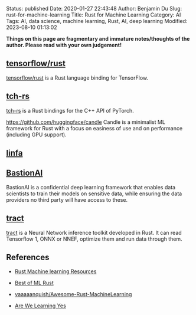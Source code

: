 Status: published
Date: 2020-01-27 22:43:48
Author: Benjamin Du
Slug: rust-for-machine-learning
Title: Rust for Machine Learning
Category: AI
Tags: AI, data science, machine learning, Rust, AI, deep learning
Modified: 2023-08-10 01:13:02

**Things on this page are fragmentary and immature notes/thoughts of the author. Please read with your own judgement!**

## [tensorflow/rust](https://github.com/tensorflow/rust)
[tensorflow/rust](https://github.com/tensorflow/rust)
is a Rust language binding for TensorFlow.

## [tch-rs](https://github.com/LaurentMazare/tch-rs)
[tch-rs](https://github.com/LaurentMazare/tch-rs)
is a Rust bindings for the C++ API of PyTorch.

https://github.com/huggingface/candle
Candle is a minimalist ML framework for Rust with a focus on easiness of use and on performance (including GPU support).

## [linfa](https://github.com/rust-ml/linfa)

## [BastionAI](https://github.com/mithril-security/bastionai)
BastionAI is a confidential deep learning framework 
that enables data scientists to train their models on sensitive data, 
while ensuring the data providers no third party will have access to these.

## [tract](https://github.com/sonos/tract)
[tract](https://github.com/sonos/tract)
is a Neural Network inference toolkit developed in Rust. 
It can read Tensorflow 1, ONNX or NNEF, 
optimize them and run data through them.



## References

- [Rust Machine learning Resources](https://rustrepo.com/catalog/rust-machine-learning_newest_1)

- [Best of ML Rust](https://github.com/e-tornike/best-of-ml-rust)

- [vaaaaanquish/Awesome-Rust-MachineLearning](https://github.com/vaaaaanquish/Awesome-Rust-MachineLearning#deep-neural-network)

- [Are We Learning Yes](http://www.arewelearningyet.com/)
